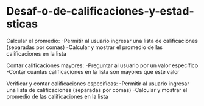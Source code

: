 # Desaf-o-de-calificaciones-y-estad-sticas

Calcular el promedio:
-Permitir al usuario ingresar una lista de calificaciones (separadas por comas)
-Calcular y mostrar el promedio de las calificaciones en la lista

Contar calificaciones mayores:
-Preguntar al usuario por un valor específico
-Contar cuántas calificaciones en la lista son mayores que este valor

Verificar y contar calificaciones específicas:
-Permitir al usuario ingresar una lista de calificaciones (separadas por comas)
-Calcular y mostrar el promedio de las calificaciones en la lista
